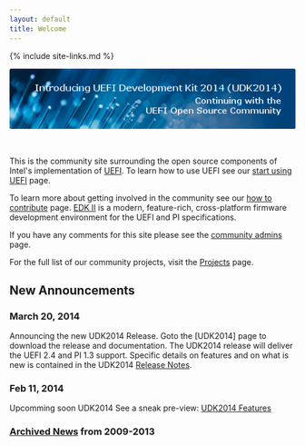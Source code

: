 ```yaml
---
layout: default
title: Welcome
---
```

{% include site-links.md %}

[<img src="images/IntroducingUDK2014.png"/>](udk2014.html)

<br/>

This is the community site surrounding the open source components of
Intel's implementation of
[UEFI](https://github.com/tianocore/tianocore.github.io/wiki/UEFI).
To learn how to use UEFI see our
[start using UEFI](https://github.com/tianocore/tianocore.github.io/wiki/start-using-UEFI)
page.

To learn more about getting involved in the community see our
[how to contribute](https://github.com/tianocore/tianocore.github.io/wiki/How-To-Contribute)
page. [EDK II](edk2.html) is a modern, feature-rich, cross-platform
firmware development environment for the UEFI and PI specifications.

If you have any comments for this site please see the
[community admins](https://github.com/tianocore/tianocore.github.io/wiki/Community_Admins)
page.

For the full list of our community projects, visit the
[Projects](https://github.com/tianocore/tianocore.github.io/wiki/Projects)
page.

## New Announcements

### March 20, 2014

Announcing the new UDK2014 Release. Goto the [UDK2014] page to
download the release and documentation. The UDK2014 release will
deliver the UEFI 2.4 and PI 1.3 support. Specific details on features
and on what is new is contained in the UDK2014
[Release Notes](http://sourceforge.net/projects/edk2/files/UDK2014_Releases/UDK2014/UDK2014-ReleaseNotes-MyWorkSpace.txt/download).

### Feb 11, 2014

Upcomming soon UDK2014 See a sneak pre-view:
[UDK2014 Features](https://github.com/tianocore/tianocore.github.io/wiki/RoadMap2014)

### [Archived News](https://github.com/tianocore/tianocore.github.io/wiki/Archived-News) from 2009-2013
